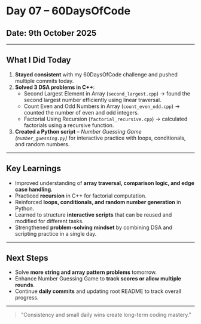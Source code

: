 # Day 07 – 60DaysOfCode

## Date: 9th October 2025

---

## What I Did Today

1. **Stayed consistent** with my 60DaysOfCode challenge and pushed multiple commits today.  
2. **Solved 3 DSA problems in C++**:
   - Second Largest Element in Array (`second_largest.cpp`) → found the second largest number efficiently using linear traversal.  
   - Count Even and Odd Numbers in Array (`count_even_odd.cpp`) → counted the number of even and odd integers.  
   - Factorial Using Recursion (`factorial_recursive.cpp`) → calculated factorials using a recursive function.  
3. **Created a Python script** – *Number Guessing Game (`number_guessing.py`)* for interactive practice with loops, conditionals, and random numbers.  

---

## Key Learnings

- Improved understanding of **array traversal, comparison logic, and edge case handling**.  
- Practiced **recursion** in C++ for factorial computation.  
- Reinforced **loops, conditionals, and random number generation** in Python.  
- Learned to structure **interactive scripts** that can be reused and modified for different tasks.  
- Strengthened **problem-solving mindset** by combining DSA and scripting practice in a single day.  

---

## Next Steps

- Solve **more string and array pattern problems** tomorrow.  
- Enhance Number Guessing Game to **track scores or allow multiple rounds**.  
- Continue **daily commits** and updating root README to track overall progress.  

---

> "Consistency and small daily wins create long-term coding mastery."
